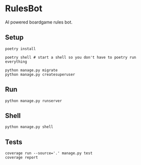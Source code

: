 # RulesBot
AI powered boardgame rules bot.

## Setup

```
poetry install

poetry shell # start a shell so you don't have to poetry run everything

python manage.py migrate
python manage.py createsuperuser
```

## Run

```
python manage.py runserver
```

## Shell

```
python manage.py shell
```

## Tests

```
coverage run --source='.' manage.py test
coverage report
```
